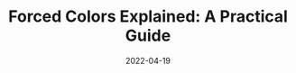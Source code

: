 ---
date: 2022-04-19
permalink: false
publisher: polypane
tags:
  - colors
  - user-agents
target_url: https://polypane.app/blog/forced-colors-explained-a-practical-guide/
title: "Forced Colors Explained: A Practical Guide"
---